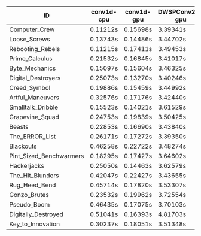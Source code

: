 |ID|conv1d-cpu|conv1d-gpu|DWSPConv2D-gpu|gemm-gpu|avg|
|-|-|-|-|-|-|
|Computer_Crew|0.11212s|0.15698s|3.39341s|2.08481s|1.43683s|
|Loose_Screws|0.13743s|0.14486s|3.44702s|2.10174s|1.45777s|
|Rebooting_Rebels|0.11215s|0.17411s|3.49453s|2.05803s|1.45971s|
|Prime_Calculus|0.21532s|0.16845s|3.41017s|2.05167s|1.46140s|
|Byte_Mechanics|0.15097s|0.15604s|3.46325s|2.12612s|1.47410s|
|Digital_Destroyers|0.25073s|0.13270s|3.40246s|2.12072s|1.47665s|
|Creed_Symbol|0.19886s|0.15459s|3.44992s|2.13633s|1.48492s|
|Artful_Maneuvers|0.32576s|0.17176s|3.42440s|2.02969s|1.48790s|
|Smalltalk_Dribble|0.15523s|0.14021s|3.61529s|2.12318s|1.50848s|
|Grapevine_Squad|0.24753s|0.19839s|3.50425s|2.09702s|1.51180s|
|Beasts|0.22853s|0.16690s|3.43840s|2.24539s|1.51981s|
|The_ERROR_List|0.26171s|0.17272s|3.39350s|2.28689s|1.52870s|
|Blackouts|0.46258s|0.22722s|3.48274s|2.03845s|1.55275s|
|Pint_Sized_Benchwarmers|0.18295s|0.17427s|3.64602s|2.22967s|1.55823s|
|Hackerjacks|0.25050s|0.14463s|3.62579s|2.33250s|1.58835s|
|The_Hit_Blunders|0.42047s|0.22427s|3.43655s|2.31445s|1.59893s|
|Rug_Heed_Bend|0.45714s|0.17820s|3.53307s|2.24757s|1.60400s|
|Gonzo_Brutes|0.23532s|0.19962s|3.72554s|2.36730s|1.63195s|
|Pseudo_Boom|0.46435s|0.17075s|3.70103s|2.31801s|1.66354s|
|Digitally_Destroyed|0.51041s|0.16393s|4.81703s|2.87639s|2.09194s|
|Key_to_Innovation|0.30237s|0.18051s|3.51348s|infs|infs|
